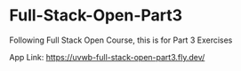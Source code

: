 # Full-Stack-Open-Part3
Following Full Stack Open Course, this is for Part 3 Exercises

App Link: https://uvwb-full-stack-open-part3.fly.dev/
